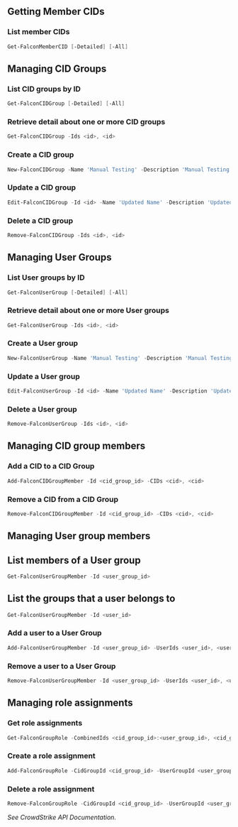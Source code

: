 ## Getting Member CIDs
### List member CIDs
```powershell
Get-FalconMemberCID [-Detailed] [-All]
```
## Managing CID Groups
### List CID groups by ID
```powershell
Get-FalconCIDGroup [-Detailed] [-All]
```
### Retrieve detail about one or more CID groups
```powershell
Get-FalconCIDGroup -Ids <id>, <id>
```
### Create a CID group
```powershell
New-FalconCIDGroup -Name 'Manual Testing' -Description 'Manual Testing'
```
### Update a CID group
```powershell
Edit-FalconCIDGroup -Id <id> -Name 'Updated Name' -Description 'Updated name for manual testing'
```
### Delete a CID group
```powershell
Remove-FalconCIDGroup -Ids <id>, <id>
```
## Managing User Groups
### List User groups by ID
```powershell
Get-FalconUserGroup [-Detailed] [-All]
```
### Retrieve detail about one or more User groups
```powershell
Get-FalconUserGroup -Ids <id>, <id>
```
### Create a User group
```powershell
New-FalconUserGroup -Name 'Manual Testing' -Description 'Manual Testing'
```
### Update a User group
```powershell
Edit-FalconUserGroup -Id <id> -Name 'Updated Name' -Description 'Updated name for manual testing'
```
### Delete a User group
```powershell
Remove-FalconUserGroup -Ids <id>, <id>
```
## Managing CID group members
### Add a CID to a CID Group
```powershell
Add-FalconCIDGroupMember -Id <cid_group_id> -CIDs <cid>, <cid>
```
### Remove a CID from a CID Group
```powershell
Remove-FalconCIDGroupMember -Id <cid_group_id> -CIDs <cid>, <cid>
```
## Managing User group members
## List members of a User group
```powershell
Get-FalconUserGroupMember -Id <user_group_id>
```
## List the groups that a user belongs to
```powershell
Get-FalconUserGroupMember -Id <user_id>
```
### Add a user to a User Group
```powershell
Add-FalconUserGroupMember -Id <user_group_id> -UserIds <user_id>, <user_id>
```
### Remove a user to a User Group
```powershell
Remove-FalconUserGroupMember -Id <user_group_id> -UserIds <user_id>, <user_id>
```
## Managing role assignments
### Get role assignments
```powershell
Get-FalconGroupRole -CombinedIds <cid_group_id>:<user_group_id>, <cid_group_id>:<user_group_id>
```
### Create a role assignment
```powershell
Add-FalconGroupRole -CidGroupId <cid_group_id> -UserGroupId <user_group_id> -RoleIds <role_id>, <role_id>
```
### Delete a role assignment
```powershell
Remove-FalconGroupRole -CidGroupId <cid_group_id> -UserGroupId <user_group_id> -RoleIds <role_id>, <role_id>
```
_See CrowdStrike API Documentation[]()._